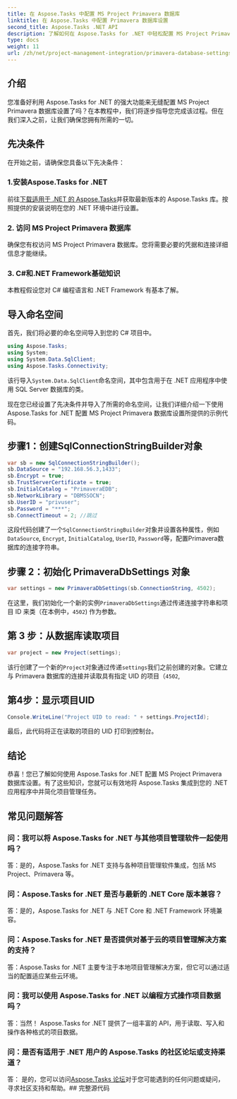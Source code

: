 ```yaml
---
title: 在 Aspose.Tasks 中配置 MS Project Primavera 数据库
linktitle: 在 Aspose.Tasks 中配置 Primavera 数据库设置
second_title: Aspose.Tasks .NET API
description: 了解如何在 Aspose.Tasks for .NET 中轻松配置 MS Project Primavera 数据库设置。简化您的项目管理任务。
type: docs
weight: 11
url: /zh/net/project-management-integration/primavera-database-settings/
---
```

## 介绍
您准备好利用 Aspose.Tasks for .NET 的强大功能来无缝配置 MS Project Primavera 数据库设置了吗？在本教程中，我们将逐步指导您完成该过程。但在我们深入之前，让我们确保您拥有所需的一切。
## 先决条件
在开始之前，请确保您具备以下先决条件：
### 1.安装Aspose.Tasks for .NET
前往[下载适用于 .NET 的 Aspose.Tasks](https://releases.aspose.com/tasks/net/)并获取最新版本的 Aspose.Tasks 库。按照提供的安装说明在您的 .NET 环境中进行设置。
### 2. 访问 MS Project Primavera 数据库
确保您有权访问 MS Project Primavera 数据库。您将需要必要的凭据和连接详细信息才能继续。
### 3. C#和.NET Framework基础知识
本教程假设您对 C# 编程语言和 .NET Framework 有基本了解。

## 导入命名空间
首先，我们将必要的命名空间导入到您的 C# 项目中。

```csharp
using Aspose.Tasks;
using System;
using System.Data.SqlClient;
using Aspose.Tasks.Connectivity;

```
该行导入`System.Data.SqlClient`命名空间，其中包含用于在 .NET 应用程序中使用 SQL Server 数据库的类。

现在您已经设置了先决条件并导入了所需的命名空间，让我们详细介绍一下使用 Aspose.Tasks for .NET 配置 MS Project Primavera 数据库设置所提供的示例代码。
## 步骤1：创建SqlConnectionStringBuilder对象
```csharp
var sb = new SqlConnectionStringBuilder();
sb.DataSource = "192.168.56.3,1433";
sb.Encrypt = true;
sb.TrustServerCertificate = true;
sb.InitialCatalog = "PrimaveraEDB";
sb.NetworkLibrary = "DBMSSOCN";
sb.UserID = "privuser";
sb.Password = "***";
sb.ConnectTimeout = 2; //跳过
```
这段代码创建了一个`SqlConnectionStringBuilder`对象并设置各种属性，例如`DataSource`, `Encrypt`, `InitialCatalog`, `UserID`, `Password`等，配置Primavera数据库的连接字符串。
## 步骤 2：初始化 PrimaveraDbSettings 对象
```csharp
var settings = new PrimaveraDbSettings(sb.ConnectionString, 4502);
```
在这里，我们初始化一个新的实例`PrimaveraDbSettings`通过传递连接字符串和项目 ID 来类（在本例中，`4502`) 作为参数。
## 第 3 步：从数据库读取项目
```csharp
var project = new Project(settings);
```
该行创建了一个新的`Project`对象通过传递`settings`我们之前创建的对象。它建立与 Primavera 数据库的连接并读取具有指定 UID 的项目（`4502`,
## 第4步：显示项目UID
```csharp
Console.WriteLine("Project UID to read: " + settings.ProjectId);
```
最后，此代码将正在读取的项目的 UID 打印到控制台。

## 结论
恭喜！您已了解如何使用 Aspose.Tasks for .NET 配置 MS Project Primavera 数据库设置。有了这些知识，您就可以有效地将 Aspose.Tasks 集成到您的 .NET 应用程序中并简化项目管理任务。
## 常见问题解答
### 问：我可以将 Aspose.Tasks for .NET 与其他项目管理软件一起使用吗？
答：是的，Aspose.Tasks for .NET 支持与各种项目管理软件集成，包括 MS Project、Primavera 等。
### 问：Aspose.Tasks for .NET 是否与最新的 .NET Core 版本兼容？
答：是的，Aspose.Tasks for .NET 与 .NET Core 和 .NET Framework 环境兼容。
### 问：Aspose.Tasks for .NET 是否提供对基于云的项目管理解决方案的支持？
答：Aspose.Tasks for .NET 主要专注于本地项目管理解决方案，但它可以通过适当的配置适应某些云环境。
### 问：我可以使用 Aspose.Tasks for .NET 以编程方式操作项目数据吗？
答：当然！ Aspose.Tasks for .NET 提供了一组丰富的 API，用于读取、写入和操作各种格式的项目数据。
### 问：是否有适用于 .NET 用户的 Aspose.Tasks 的社区论坛或支持渠道？
答： 是的，您可以访问[Aspose.Tasks 论坛](https://forum.aspose.com/c/tasks/15)对于您可能遇到的任何问题或疑问，寻求社区支持和帮助。## 完整源代码